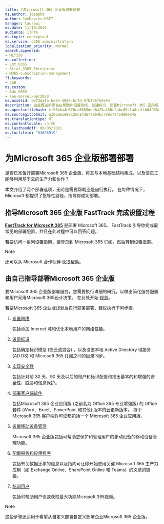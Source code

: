 ```yaml
---
title: 为Microsoft 365 企业版部署部署
ms.author: josephd
author: JoeDavies-MSFT
manager: laurawi
ms.date: 11/19/2019
audience: ITPro
ms.topic: conceptual
ms.service: o365-administration
localization_priority: Normal
search.appverid:
- MET150
ms.collection:
- Ent_O365
- Strat_O365_Enterprise
- M365-subscription-management
f1.keywords:
- CSH
ms.custom:
- Adm_O365
- seo-marvel-apr2020
ms.assetid: ee73dafb-be54-492e-bcfd-0fbfb5f65e94
description: 这些概述步骤旨在帮助你设置网络、创建标识、部署Microsoft 365 应用版迁移数据。
ms.openlocfilehash: ef984ba4e076ca6665dee6a75a456c2abc09c1a8cb1fb04933ab08a2a98c0d85
ms.sourcegitcommit: a1b66e1e80c25d14d67a9b46c79ec7245d88e045
ms.translationtype: MT
ms.contentlocale: zh-CN
ms.lasthandoff: 08/05/2021
ms.locfileid: "53898919"
---
```

# <a name="deploy-microsoft-365-enterprise-for-your-organization"></a>为Microsoft 365 企业版部署部署

是否已准备好部署Microsoft 365 企业版、将其与本地基础结构集成，以及使员工能够利用基于云的生产力和协作？

本文介绍了两个部署选项，无论是需要帮助还是自行执行。 在每种情况下，Microsoft 都提供了指导性路径，指导你成功部署。

## <a name="guided-microsoft-365-enterprise-setup-process-with-fasttrack"></a>指导Microsoft 365 企业版 FastTrack 完成设置过程

**[FastTrack for Microsoft 365](https://www.microsoft.com/fasttrack/microsoft-365)** 是部署 Microsoft 365。 FastTrack 引导你完成最常见的部署配置，并且在此过程中可以回答问题。 

若要访问一系列设置指南，请登录到 Microsoft 365 订阅，然后转到设置[指南](https://aka.ms/o365fasttrack)。

>[!Note]
>还可以从 Microsoft 合作伙伴 [获取帮助](https://www.microsoft.com/solution-providers/home)。
>

## <a name="do-it-yourself-guided-deployment-of-microsoft-365-enterprise"></a>由自己指导部署Microsoft 365 企业版

要Microsoft 365 企业版部署服务，您需要执行详细的研究，以做出简化服务配置和用户采用Microsoft 365设计决策。 在此处开始 [规划](get-your-organization-ready-for-office-365.md)。

若要Microsoft 365 企业版规划后自行部署部署，建议执行下列步骤。

1. [设置网络](set-up-network-for-microsoft-365.md)

   包括添加 Internet 域和优化本地用户的网络性能。
 
2. [设置标识](protect-your-global-administrator-accounts.md)

   包括确定标识模型 (仅云或混合) ，以及设置本地 Active Directory 域服务 (AD DS) 和 Microsoft 365 订阅之间的目录同步。

3. [实现安全性](/office365/securitycompliance/security-roadmap)

   包括针对前 30 天、90 天及以后的租户和标识配置和推出基本的和增强的安全性、威胁和信息保护。
 
4. [部署客户端软件](/DeployOffice/deployment-guide-microsoft-365-apps)

   包括Microsoft 365 企业应用版 (之前名为 Office 365 专业增强版) 的 Office 套件 (Word、Excel、PowerPoint 和其他) 版本的云更新版本。 每个 Microsoft 365 客户端许可证都包括一个 Microsoft 365 企业应用版。
 
5. [设置移动设备管理](https://support.office.com/article/set-up-mobile-device-management-mdm-in-office-365-dd892318-bc44-4eb1-af00-9db5430be3cd)

   Microsoft 365 企业版包括可帮助您保护和管理用户的移动设备的移动设备管理功能。
 
6. [配置服务和应用程序](configure-services-and-applications.md)

   包括有关数据迁移的信息以及指向可让你开始使用关键 Microsoft 365 生产力应用（如 Exchange Online、SharePoint Online 和 Teams）的文章的链接。
 
7. [培训用户](/office365/admin/admin-overview/get-started-with-office-365#training-resources-for-your-users)

   包括可帮助用户快速获取最大功能Microsoft 365视频。
 

>[!Note]
>这些步骤还适用于希望从自定义部署[](https://go.microsoft.com/fwlink/?LinkId=627221)自定义部署企业Microsoft 365 企业版。 
>